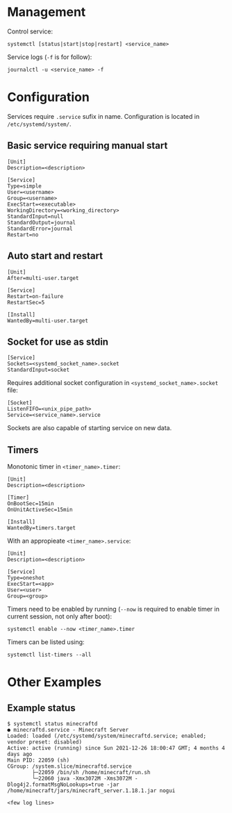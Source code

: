 # Management

Control service:

    systemctl [status|start|stop|restart] <service_name>

Service logs (`-f` is for follow):

    journalctl -u <service_name> -f


# Configuration

Services require `.service` sufix in name. Configuration is located in `/etc/systemd/system/`.

## Basic service requiring manual start

    [Unit]
    Description=<description>

    [Service]
    Type=simple
    User=<username>
    Group=<username>
    ExecStart=<executable>
    WorkingDirectory=<working_directory>
    StandardInput=null
    StandardOutput=journal
    StandardError=journal
    Restart=no

## Auto start and restart

    [Unit]
    After=multi-user.target

    [Service]
    Restart=on-failure
    RestartSec=5

    [Install]
    WantedBy=multi-user.target

## Socket for use as stdin

    [Service]
    Sockets=<systemd_socket_name>.socket
    StandardInput=socket

Requires additional socket configuration in `<systemd_socket_name>.socket` file:

    [Socket]
    ListenFIFO=<unix_pipe_path>
    Service=<service_name>.service

Sockets are also capable of starting service on new data.

## Timers

Monotonic timer in `<timer_name>.timer`:

    [Unit]
    Description=<description>

    [Timer]
    OnBootSec=15min
    OnUnitActiveSec=15min

    [Install]
    WantedBy=timers.target

With an appropieate `<timer_name>.service`:

    [Unit]
    Description=<description>

    [Service]
    Type=oneshot
    ExecStart=<app>
    User=<user>
    Group=<group>

Timers need to be enabled by running (`--now` is required to enable timer in current session, not only after boot):

    systemctl enable --now <timer_name>.timer

Timers can be listed using:

    systemctl list-timers --all

# Other Examples

## Example status

    $ systemctl status minecraftd
    ● minecraftd.service - Minecraft Server
    Loaded: loaded (/etc/systemd/system/minecraftd.service; enabled; vendor preset: disabled)
    Active: active (running) since Sun 2021-12-26 18:00:47 GMT; 4 months 4 days ago
    Main PID: 22059 (sh)
    CGroup: /system.slice/minecraftd.service
            ├─22059 /bin/sh /home/minecraft/run.sh
            └─22060 java -Xmx3072M -Xms3072M -Dlog4j2.formatMsgNoLookups=true -jar /home/minecraft/jars/minecraft_server.1.18.1.jar nogui

    <few log lines>
